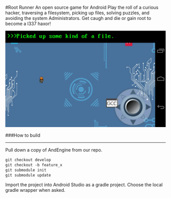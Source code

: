 #Root Runner
An open source game for Android
Play the roll of a curious hacker, traversing a filesystem, picking up files,
solving puzzles, and avoiding the system Administrators.  Get caugh and die or
gain root to become a l337 haxor!

![Game Screenshot](screenshot.png)


###How to build
***
Pull down a copy of AndEngine from our repo.

```
git checkout develop
git checkout -b feature_x
git submodule init
git submodule update
``` 
Import the project into Android Studio as a gradle project. Choose the local gradle wrapper when asked.

